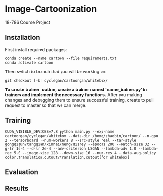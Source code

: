 # Image-Cartoonization


18-786 Course Project

## Installation

First install required packages:
```
conda create --name cartoon --file requirements.txt
conda activate cartoon
```

Then switch to branch that you will be working on:
```
git checkout [-b] cyclegan/cartoongan/whitebox/
```

**To create trainer routine, create a trainer named 'name_trainer.py' in trainers and implement the necessary functions.**
After you making changes and debugging them to ensure successful training, create to pull request to master so that we can merge.
 

## Training
```
CUDA_VISIBLE_DEVICES=7,8 python main.py --exp-name cartoongan/cyclegan/whitebox --data-dir /home/zhaobin/cartoon/ --n-gpu 2 --tensorboard --num-workers 8 --src-style real --tar-style gongqijun/tangqian/xinhaicheng/disney --epochs 200 --batch-size 32 --g-lr 1e-4 --d-lr 2e-4 --adv-criterion LSGAN --lambda-adv 1.0 --lambda-rec 5.0 --image-size 128 --down-size 16 --num-res 4 --data-aug-policy  color,translation,cutout/translation,cutout[for whitebox]
```

## Evaluation


## Results

 
